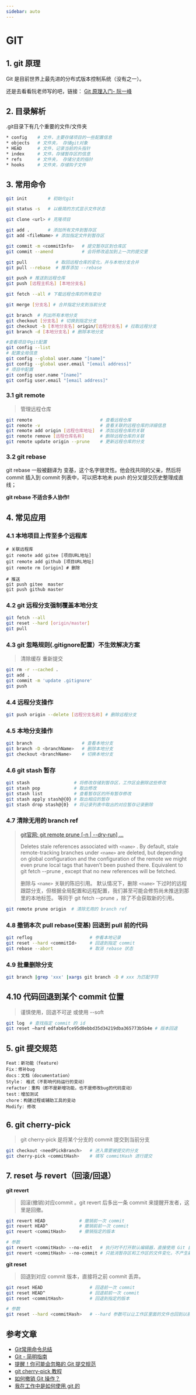 ```yaml
---
sidebar: auto
---
```


# GIT

## 1. git 原理

Git 是目前世界上最先进的分布式版本控制系统（没有之一）。

还是去看看阮老师写的吧，链接：  [Git 原理入门- 阮一峰](http://www.ruanyifeng.com/blog/2018/10/git-internals.html)

## 2. 目录解析

.git目录下有几个重要的文件/文件夹

```bash
* config    # 文件，主要存储项目的一些配置信息
* objects   # 文件夹， 存储git对象
* HEAD      # 文件，记录当前的头指针
* index     # 文件，存储暂存区的信息
* refs      # 文件夹， 存储分支的指针
* hooks     # 文件夹，存储钩子文件
```

## 3. 常用命令

```bash
git init        # 初始化git

git status -s   # 以极简的方式显示文件状态

git clone <url> # 克隆项目

git add .       # 添加所有文件到暂存区
git add <fileName> # 添加指定文件到暂存区

git commit -m <commitInfo>   # 提交暂存区到仓库区
git commit --amend           # 会将修改追加到上一次的提交里

git pull           # 取回远程仓库的变化，并与本地分支合并
git pull --rebase  # 推荐添加 --rebase

git push # 推送到远程仓库
git push [远程主机名] [本地分支名]

git fetch --all # 下载远程仓库的所有变动

git merge [分支名] # 合并指定分支到当前分支

git branch  # 列出所有本地分支
git checkout [分支名] # 切换到指定分支
git checkout -b [本地分支名] origin/[远程分支名] # 拉取远程分支
git branch -d [本地分支名] # 删除本地分支

#查看项目中git配置
git config --list
# 配置全局信息
git config --global user.name "[name]"
git config --global user.email "[email address]"
# 项目中配置
git config user.name "[name]"
git config user.email "[email address]"
```

### 3.1 git remote 

> 管理远程仓库 

```bash
git remote                          # 查看远程仓库
git remote -v                       # 查看关联的远程仓库的详细信息
git remote add origin [远程仓库地址]  # 添加远程仓库的关联
git remote remove [远程仓库名称]      # 删除远程仓库的关联
git remote update origin --prune    # 更新远程仓库的分支
```

### 3.2 git rebase

git rebase 一般被翻译为 变基，这个名字很灵性。他会找共同的父亲，然后将 commit 插入到 commit 列表中，可以把本地未 push 的分叉提交历史整理成直线；

**git rebase 不适合多人协作!**

## 4. 常见应用

### 4.1 本地项目上传至多个远程库

```shell
# 关联远程库
git remote add gitee [项目URL地址]
git remote add github [项目URL地址]
git remote rm [origin] # 删除

# 推送
git push gitee  master
git push github master
```

### 4.2 git 远程分支强制覆盖本地分支

```bash
git fetch --all  
git reset --hard [origin/master] 
git pull
```

### 4.3 git 忽略规则(.gitignore配置）不生效解决方案

> 清除缓存 重新提交

```bash
git rm -r --cached .
git add .
git commit -m 'update .gitignore'
git push
```

### 4.4 远程分支操作

```bash
git push origin --delete [远程分支名称] # 删除远程分支
```

### 4.5 本地分支操作

```bash
git branch                   # 查看本地分支
git branch -D <branchName>   # 删除本地分支
git checkout <branchName>    # 切换本地分支
```

### 4.6 git stash 暂存

```bash
git stash                 # 将修改存储到暂存区，工作区会删除这些修改
git stash pop             # 取出修改
git stash list            # 查看暂存区的所有暂存修改
git stash apply stash@{0} # 取出相应的暂存
git stash drop stash@{0}  # 将记录列表中取出的对应暂存记录删除
```

### 4.7 清除无用的 branch ref

> [git官网: git remote prune [-n | --dry-run] <name>…​](https://git-scm.com/docs/git-remote#Documentation/git-remote.txt-empruneem)
>
> Deletes stale references associated with `<name>` . By default, stale remote-tracking branches under `<name>` are deleted, but depending on global configuration and the configuration of the remote we might even prune local tags that haven’t been pushed there. Equivalent to git fetch --prune <name>, except that no new references will be fetched.
>  
> 删除与 `<name>` 关联的陈旧引用。 默认情况下，删除 `<name>` 下过时的远程跟踪分支，但根据全局配置和远程配置，我们甚至可能会修剪尚未推送到那里的本地标签。 等同于 git fetch --prune <name> ，除了不会获取新的引用。

```bash
git remote prune origin  # 清除无用的 branch ref
```

### 4.8 撤销本次 pull rebase(变基) 回退到 pull 前的代码

```BASH
git reflog                      # 参看本地记录
git reset --hard <commitId>     # 回退到指定 commit
git rebase --abort              # 取消 rebase 状态
```

### 4.9 批量删除分支

```bash
git branch |grep 'xxx' |xargs git branch -D # xxx 为匹配字符
```

## 4.10 代码回退到某个 commit 位置

> 谨慎使用，回退不可逆 或使用 --soft

```BASH
git log  # 查找指定 commit 的 id
git reset –hard edfab6afce95d0ebbd35d34219dba365773b5b4e # 版本回退
```

## 5. git 提交规范

```
Feat：新功能（feature）
Fix：修补bug
docs：文档（documentation）
Style： 格式（不影响代码运行的变动）
refactor：重构（即不是新增功能，也不是修改bug的代码变动）
test：增加测试
chore：构建过程或辅助工具的变动
Modify: 修改
```

## 6. git cherry-pick

> git cherry-pick 是将某个分支的 commit 提交到当前分支

```bash
git checkout <needPickBranch>   # 进入需要被提交的分支
git cherry-pick <commitHash>    # 填写 commitHash 进行提交
```

## 7. reset 与 revert（回滚/回退）

**git revert**

> 回滚(撤销)对应commit 。git revert 后多出一条 commit 来提醒开发者，这里是回撤。

```bash
git revert HEAD             # 撤销前一次 commit
git revert HEAD^            # 撤销前前一次 commit
git revert <commitHash>     # 撤销指定的版本

# 参数
git revert <commitHash> --no-edit   # 执行时不打开默认编辑器，直接使用 Git 自动生成的提交信息。
git revert <commitHash> --no-commit # 只抵消暂存区和工作区的文件变化，不产生新的提交。
```

**git reset**

> 回退到对应 commit 版本，直接将之前 commit 丢弃。

```BASH
git reset HEAD                  # 回退前一次 commit
git reset HEAD^                 # 回退前前一次 commit
git reset <commitHash>          # 回退到指定的版本

# 参数
git reset --hard <commitHash>   # --hard 参数可以让工作区里面的文件也回到以前的状态。
```

## 参考文章

* [Git常用命令总结](https://www.jianshu.com/p/cdccfef91ae1)
* [Git - 简明指南](http://rogerdudler.github.io/git-guide/index.zh.html)
* [提醒！你可能会忽略的 Git 提交规范](https://segmentfault.com/a/1190000022440330)
* [git cherry-pick 教程](https://www.ruanyifeng.com/blog/2020/04/git-cherry-pick.html)
* [如何撤销 Git 操作？](https://www.ruanyifeng.com/blog/2019/12/git-undo.html)
* [我在工作中是如何使用 git 的](https://juejin.cn/post/6974184935804534815)

